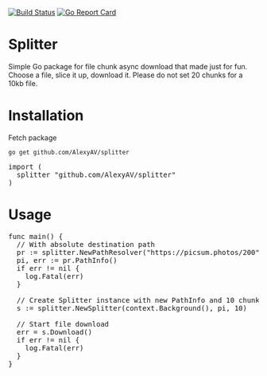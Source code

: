 [![Build Status](https://travis-ci.org/AlexyAV/splitter.svg?branch=master)](https://travis-ci.org/AlexyAV/splitter)
[![Go Report Card](https://goreportcard.com/badge/github.com/AlexyAV/splitter)](https://goreportcard.com/report/github.com/AlexyAV/splitter)
# Splitter 
Simple Go package for file chunk async download that made just for fun. Choose a file, slice it up, download it. Please do not set 20 chunks for a 10kb file.

# Installation
Fetch package
```
go get github.com/AlexyAV/splitter
```
<pre lang="go">
import (
  splitter "github.com/AlexyAV/splitter"
)
</pre>

# Usage
<pre lang="go">
func main() {
  // With absolute destination path
  pr := splitter.NewPathResolver("https://picsum.photos/200", "/tmp/")
  pi, err := pr.PathInfo()
  if err != nil {
    log.Fatal(err)
  }

  // Create Splitter instance with new PathInfo and 10 chunks
  s := splitter.NewSplitter(context.Background(), pi, 10)

  // Start file download
  err = s.Download()
  if err != nil {
    log.Fatal(err)
  }
}
</pre>
